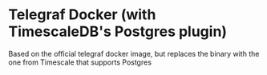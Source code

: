 # Telegraf Docker (with TimescaleDB's Postgres plugin)
Based on the official telegraf docker image, but replaces the binary with the one from Timescale that supports Postgres
